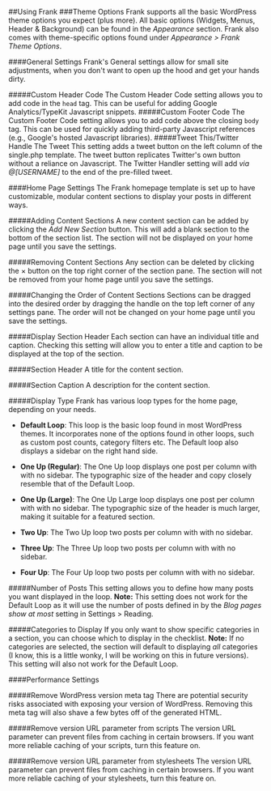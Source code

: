 ##Using Frank
<a name="using-frank-theme-options"></a>
###Theme Options
Frank supports all the basic WordPress theme options you expect (plus more). All basic options (Widgets, Menus, Header & Background) can be found in the *Appearance* section. Frank also comes with theme-specific options found under *Appearance > Frank Theme Options*.

####General Settings
Frank's General settings allow for small site adjustments, when you don't want to open up the hood and get your hands dirty.

#####Custom Header Code
The Custom Header Code setting allows you to add code in the `head` tag. This can be useful for adding Google Analytics/TypeKit Javascript snippets.
#####Custom Footer Code
The Custom Footer Code setting allows you to add code above the closing `body` tag. This can be used for quickly adding third-party Javascript references (e.g., Google's hosted Javascript libraries).
#####Tweet This/Twitter Handle
The Tweet This setting adds a tweet button on the left column of the single.php template. The tweet button replicates Twitter's own button without a reliance on Javascript. The Twitter Handler setting will add <em>via @[USERNAME]</em> to the end of the pre-filled tweet.

####Home Page Settings
The Frank homepage template is set up to have customizable, modular content sections to display your posts in different ways.

#####Adding Content Sections
A new content section can be added by clicking the *Add New Section* button. This will add a blank section to the bottom of the section list. The section will not be displayed on your home page until you save the settings.

#####Removing Content Sections
Any section can be deleted by clicking the × button on the top right corner of the section pane. The section will not be removed from your home page until you save the settings.

#####Changing the Order of Content Sections
Sections can be dragged into the desired order by dragging the handle on the top left corner of any settings pane. The order will not be changed on your home page until you save the settings.

#####Display Section Header
Each section can have an individual title and caption. Checking this setting will allow you to enter a title and caption to be displayed at the top of the section.

#####Section Header
A title for the content section.

#####Section Caption
A description for the content section.

#####Display Type
Frank has various loop types for the home page, depending on your needs.

* **Default Loop**: This loop is the basic loop found in most WordPress themes. It incorporates none of the options found in other loops, such as custom post counts, category filters etc. The Default loop also displays a sidebar on the right hand side.

* **One Up (Regular)**: The One Up loop displays one post per column with with no sidebar. The typographic size of the header and copy closely resemble that of the Default Loop.

* **One Up (Large)**: The One Up Large loop displays one post per column with with no sidebar. The typographic size of the header is much larger, making it suitable for a featured section.

* **Two Up**: The Two Up loop two posts per column with with no sidebar.

* **Three Up**: The Three Up loop two posts per column with with no sidebar.

* **Four Up**: The Four Up loop two posts per column with with no sidebar.

#####Number of Posts
This setting allows you to define how many posts you want displayed in the loop. **Note:** This setting does not work for the Default Loop as it will use the number of posts defined in by the *Blog pages show at most* setting in Settings > Reading.

#####Categories to Display
If you only want to show specific categories in a section, you can choose which to display in the checklist. **Note:** If no categories are selected, the section will default to displaying *all* categories (I know, this is a little wonky, I will be working on this in future versions). This setting will also not work for the Default Loop.

####Performance Settings

#####Remove WordPress version meta tag
There are potential security risks associated with exposing your version of WordPress. Removing this meta tag will also shave a few bytes off of the generated HTML.

#####Remove version URL parameter from scripts
The version URL parameter can prevent files from caching in certain browsers. If you want more reliable caching of your scripts, turn this feature on.

#####Remove version URL parameter from stylesheets
The version URL parameter can prevent files from caching in certain browsers. If you want more reliable caching of your stylesheets, turn this feature on.